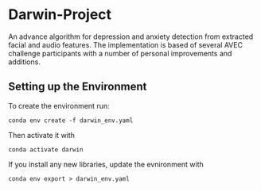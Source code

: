 # Darwin-Project
An advance algorithm for depression and anxiety detection from extracted facial and audio features. The implementation 
is based of several AVEC challenge participants with a number of personal improvements and additions.

## Setting up the Environment

To create the environment run:
```
conda env create -f darwin_env.yaml
```
Then activate it with
```
conda activate darwin
```
If you install any new libraries, update the evnironment with
```
conda env export > darwin_env.yaml
```
